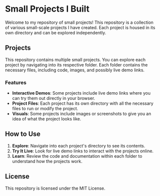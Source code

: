 # Small Projects I Built

Welcome to my repository of small projects! This repository is a collection of various small-scale projects I have created. Each project is housed in its own directory and can be explored independently.

## Projects

This repository contains multiple small projects. You can explore each project by navigating into its respective folder. Each folder contains the necessary files, including code, images, and possibly live demo links.

### Features

- **Interactive Demos**: Some projects include live demo links where you can try them out directly in your browser.
- **Project Files**: Each project has its own directory with all the necessary files to run or modify the project.
- **Visuals**: Some projects include images or screenshots to give you an idea of what the project looks like.

## How to Use

1. **Explore**: Navigate into each project's directory to see its contents.
2. **Try It Live**: Look for live demo links to interact with the projects online.
3. **Learn**: Review the code and documentation within each folder to understand how the projects work.

## License

This repository is licensed under the MIT License.
